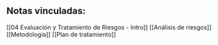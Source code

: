 ## Notas vinculadas:
[[04 Evaluación y Tratamiento de Riesgos - Intro]]
[[Análisis de riesgos]]
[[Metodología]]
[[Plan de tratamiento]]
